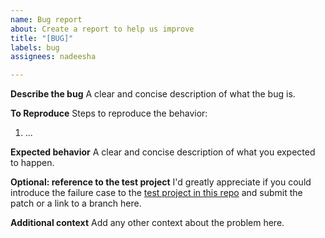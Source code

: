 ```yaml
---
name: Bug report
about: Create a report to help us improve
title: "[BUG]"
labels: bug
assignees: nadeesha

---
```


**Describe the bug**
A clear and concise description of what the bug is.

**To Reproduce**
Steps to reproduce the behavior:
1. ...

**Expected behavior**
A clear and concise description of what you expected to happen.

**Optional: reference to the test project**
I'd greatly appreciate if you could introduce the failure case to the [test project in this repo](https://github.com/nadeesha/ts-prune/tree/master/integration/testproject) and submit the patch or a link to a branch here.

**Additional context**
Add any other context about the problem here.

